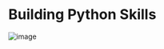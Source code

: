 # Building Python Skills

![image](https://github.com/KellzCodes/python_interview/assets/19383145/d88942b7-8992-460b-8854-6d7bfbb6d0e8)
